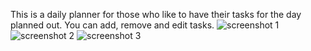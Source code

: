 This is a daily planner for those who like to have their tasks for the day planned out. You can add, remove and edit tasks.
![screenshot 1](https://github.com/brendanmurph/Daily-Planner/assets/127374404/1bf242e7-ca7e-4bfb-bf63-e7c2364cd314)
![screenshot 2](https://github.com/brendanmurph/Daily-Planner/assets/127374404/e9febc4a-9b4f-4de0-a4ec-ff8663c2f32d)
![screenshot 3](https://github.com/brendanmurph/Daily-Planner/assets/127374404/6c1ec933-eec2-4983-a90b-2b8701270146)
